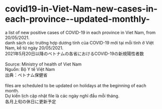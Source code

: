 # covid19-in-Viet-Nam-new-cases-in-each-province--updated-monthly-

a list of new positive cases of COVID-19 in each province in Viet Nam, from 20/05/2021.<br>
danh sách các trường hợp dương tính của COVID-19 mới tại mỗi tỉnh ở Việt Nam, kể từ ngày 20/05/2021.<br>
2021年5月20日以降のベトナムの各省におけるCOVID-19の新規陽性者数<br>
<br>
Source: Ministry of health of Viet Nam<br>
Nguồn: Bộ Y tế Việt Nam<br>
出典：ベトナム保健省<br>
<br>
files are scheduled to be updated on holidays at the beginning of each month.<br>
Dự kiến lịch cập nhật file là các ngày nghỉ đầu mỗi tháng.<br>
各月上旬の休日に更新予定<br>
<br>
<br>
